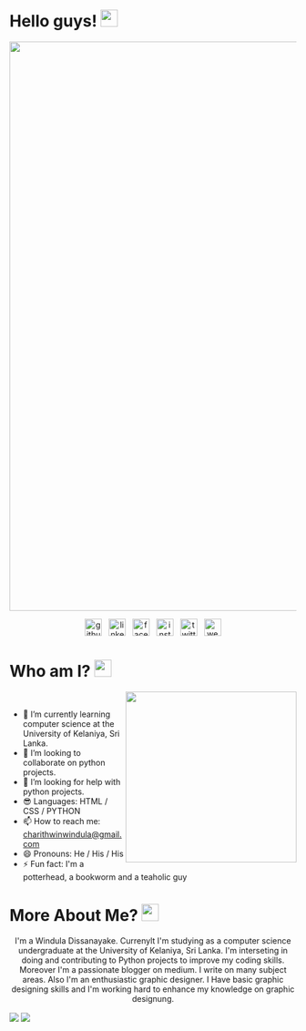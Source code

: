 # Hello guys! <img src="https://raw.githubusercontent.com/MartinHeinz/MartinHeinz/master/wave.gif" width="30px">

<img width="1000" align='center' src="https://github.com/winduladissanayake/winduladissanayake/blob/main/readme_header.png"> 
<br>

<p align="center">
  <a href="https://github.com/https://github.com/winduladissanayake"><img src='https://cdn.jsdelivr.net/npm/simple-icons@3.0.1/icons/github.svg' alt='github' height='30'></a> &nbsp;
  <a href="https://www.linkedin.com/in/https://www.linkedin.com/in/winduladissanayake//"><img src='https://cdn.jsdelivr.net/npm/simple-icons@3.0.1/icons/linkedin.svg' alt='linkedin' height='30'></a>
&nbsp;
  <a href="https://www.facebook.com/https://www.facebook.com/profile.php?id=100009977770995"><img src='https://cdn.jsdelivr.net/npm/simple-icons@3.0.1/icons/facebook.svg' alt='facebook' height='30'></a>
&nbsp;
  <a href="https://www.instagram.com/https://www.instagram.com/ncloyal__//"><img src='https://cdn.jsdelivr.net/npm/simple-icons@3.0.1/icons/instagram.svg' alt='instagram' height='30'></a>
&nbsp;
  <a href="https://twitter.com/https://twitter.com/windula__"><img src='https://cdn.jsdelivr.net/npm/simple-icons@3.0.1/icons/twitter.svg' alt='twitter' height='30'></a>
&nbsp;
  <a href="ttps://campsite.bio/winduladissanayake"><img src='https://cdn.jsdelivr.net/npm/simple-icons@3.0.1/icons/icloud.svg' alt='website' height='30'></a>
</p>

# Who am I? <img src="https://raw.githubusercontent.com/MartinHeinz/MartinHeinz/master/wave.gif" width="30px">
 
</p>
<img width="300" align='right' src="https://media.giphy.com/media/qgQUggAC3Pfv687qPC/giphy.gif">
<br>

- 🌱 I’m currently learning computer science at the University of Kelaniya, Sri Lanka. 
- 👯 I’m looking to collaborate on python projects.
- 🤔 I’m looking for help with python projects. 
- 😎 Languages: HTML / CSS / PYTHON 
- 📫 How to reach me: charithwinwindula@gmail.com 
- 😄 Pronouns: He / His / His 
- ⚡ Fun fact: I'm a potterhead, a bookworm and a teaholic guy 
</p>

# More About Me? <img src="https://raw.githubusercontent.com/MartinHeinz/MartinHeinz/master/wave.gif" width="30px">

<p align='center'>
I'm a Windula Dissanayake. Currenylt I'm studying as a computer science undergraduate at the University of Kelaniya, Sri Lanka. I'm interseting in doing and contributing to Python projects to improve my coding skills. Moreover I'm a passionate blogger on medium. I write on many subject areas. Also I'm an enthusiastic graphic designer. I Have basic graphic designing skills and I'm working hard to enhance my knowledge on graphic designung.
</p>

<p>
<img align="center" src="https://github-readme-stats.vercel.app/api?username=windula&show_icons=true&theme=dark">
<img align="center" src="https://github-readme-stats.vercel.app/api/top-langs/?username=windula&theme=dark">
<p>
 


<!---
winduladissanayake/winduladissanayake is a ✨ special ✨ repository because its `README.md` (this file) appears on your GitHub profile.
You can click the Preview link to take a look at your changes.
--->
